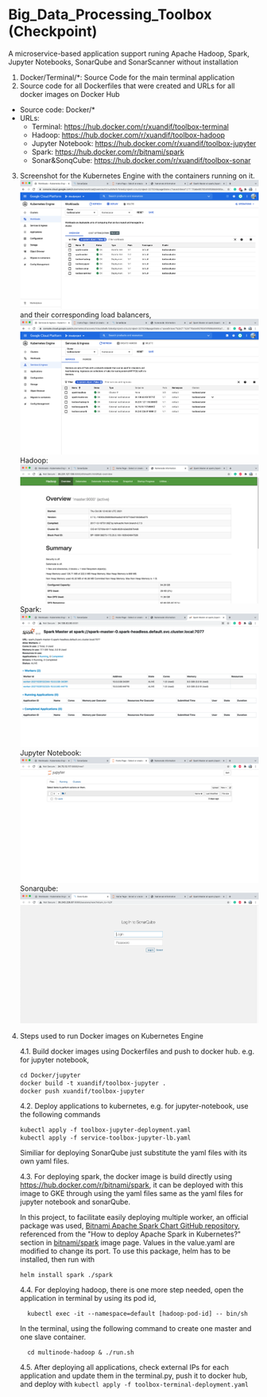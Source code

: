 # Big_Data_Processing_Toolbox (Checkpoint)
A microservice-based application support runing Apache Hadoop, Spark, Jupyter Notebooks, SonarQube and  SonarScanner without installation
1. Docker/Terminal/*: Source Code for the main terminal application
2. Source code for all Dockerfiles that were created and URLs for all docker images on Docker Hub
  - Source code: Docker/*
  - URLs:
    - Terminal: https://hub.docker.com/r/xuandif/toolbox-terminal
    - Hadoop: https://hub.docker.com/r/xuandif/toolbox-hadoop
    - Jupyter Notebook: https://hub.docker.com/r/xuandif/toolbox-jupyter 
    - Spark: https://hub.docker.com/r/bitnami/spark
    - Sonar&SonqCube: https://hub.docker.com/r/xuandif/toolbox-sonar
3. Screenshot for the Kubernetes Engine with the containers running on it.
  ![GKE](gke.png)
  and their corresponding load balancers,
  ![service](service.png)
  Hadoop:
  ![hadoop](application_screenshots/hadoop.png)
  Spark:
  ![spark](application_screenshots/spark.png)
  Jupyter Notebook:
  ![jupyter](application_screenshots/jupyter-notebook.png)
  Sonarqube:
  ![Sonarqube](application_screenshots/sonar.png)
4. Steps used to run Docker images on Kubernetes Engine

    4.1. Build docker images using Dockerfiles and push to docker hub. e.g. for jupyter notebook,
      ```
      cd Docker/jupyter
      docker build -t xuandif/toolbox-jupyter .
      docker push xuandif/toolbox-jupyter
      ```
  
    4.2. Deploy applications to kubernetes, e.g. for jupyter-notebook, use the following commands
      ```
      kubectl apply -f toolbox-jupyter-deployment.yaml
      kubectl apply -f service-toolbox-jupyter-lb.yaml
      ```
      Similiar for deploying SonarQube just substitute the yaml files with its own yaml files.
      
    4.3. For deploying spark, the docker image is build directly using https://hub.docker.com/r/bitnami/spark, it can be deployed with this image to GKE through using the yaml files same as the yaml files for jupyter notebook and sonarQube.
  
    In this project, to facilitate easily deploying multiple worker, an official package was used, [Bitnami Apache Spark Chart GitHub repository](https://github.com/bitnami/charts/tree/master/bitnami/spark), referenced from the "How to deploy Apache Spark in Kubernetes?" section in [bitnami/spark](https://hub.docker.com/r/bitnami/spark) image page. Values in the value.yaml are modified to change its port. To use this package, helm has to be installed, then run with
      ```
      helm install spark ./spark
      ```
    4.4. For deploying hadoop, there is one more step needed, open the application in terminal by using its pod id,
      ```
        kubectl exec -it --namespace=default [hadoop-pod-id] -- bin/sh
      ```
      In the terminal, using the following command to create one master and one slave container.
      ```
        cd multinode-hadoop & ./run.sh 
      ```
     
    4.5. After deploying all applications, check external IPs for each application and update them in the terminal.py, push it to docker hub, and deploy with
       ```
       kubectl apply -f toolbox-terminal-deployment.yaml
       ```

